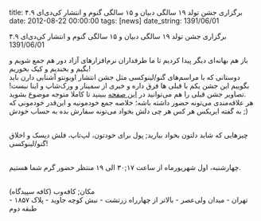 title: برگزاری جشن تولد ۱۹ سالگی دبیان و ۱۵ سالگی گنوم و انتشار کی‌دی‌ای ۴.۹
date: 2012-08-22 00:00:00
tags: [news]
date_string: 1391/06/01


<div class="title">
برگزاری جشن تولد ۱۹ سالگی دبیان و ۱۵ سالگی گنوم و انتشار کی‌دی‌ای ۴.۹
</div>

<div class="date">
1391/06/01
</div>

<div class="body">

باز هم بهانه‌ای دیگر پیدا کردیم تا ما طرفداران نرم‌افزارهای آزاد دور هم جمع شویم و بگیم و بخندیم و کیک بخوریم! <br />
دوستانی که با مراسم‌های گنو/لینوکسی مثل جشن انتشار اوبونتو آشنایی دارن باید بگوییم این جشن یکم با قبلی ها فرق داره و خبری از سمینار و ورک‌شاپ و اینا نیست! تصاویر جشن قبلی را هم می‌توانید در <a href="http;//tehlug.org/index.php?page=entries/news_3">این صفحه</a> ببینید تا کاملا متوجه موضوع بشوید. <br />
هر علاقه‌مندی می‌تونه حضور داشته باشه؛ خلاصه جمع خودمونیه و این‌قدر خودمونی که به گفته ایریکس هر کس هر چی دلش بخواد می‌تونه سفارش بده به حساب خودش ;) <br /><br />

چیزهایی که شاید دلتون بخواد بیارید; پول برای خودتون، لپ‌تاپ، فلش دیسک و اخلاق گنو/لینوکسی!<br /><br />

چهارشنبه، اول شهریورماه از ساعت ۱۷;۳۰ الی ۱۹ منتظر حضور گرم شما هستیم.<br /><br />

مکان; کافه‌وب (کافه سپیدگاه)<br />
تهران - میدان ولی‌عصر - بالاتر از چهارراه زرتشت - نبش کوچه جاوید - پلاک ۱۸۵۷ - طبقه دوم


 


</div>
<br />
<br />
